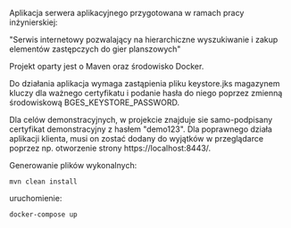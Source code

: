 Aplikacja serwera aplikacyjnego przygotowana w ramach pracy inżynierskiej:

"Serwis internetowy pozwalający na hierarchiczne wyszukiwanie i zakup elementów zastępczych do gier planszowych"

Projekt oparty jest o Maven oraz środowisko Docker. 

Do działania aplikacja wymaga zastąpienia pliku keystore.jks magazynem kluczy dla ważnego certyfikatu i 
podanie hasła do niego poprzez zmienną środowiskową BGES_KEYSTORE_PASSWORD. 

Dla celów demonstracyjnych, w projekcie znajduje sie samo-podpisany certyfikat demonstracyjny z hasłem "demo123". 
Dla poprawnego działa aplikacji klienta, musi on zostać dodany do wyjątków w przeglądarce poprzez np. otworzenie strony https://localhost:8443/. 

Generowanie plików wykonalnych:
```
mvn clean install
```
uruchomienie:
```
docker-compose up
```
